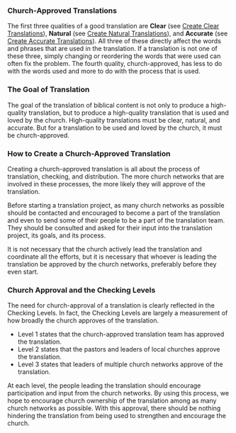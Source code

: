 
### Church-Approved Translations

The first three qualities of a good translation are **Clear** (see [Create Clear Translations](../guidelines-clear/01.md)), **Natural** (see [Create Natural Translations](../guidelines-natural/01.md)), and **Accurate** (see [Create Accurate Translations](../guidelines-accurate/01.md)). All three of these directly affect the words and phrases that are used in the translation. If a translation is not one of these three, simply changing or reordering the words that were used can often fix the problem. The fourth quality, church-approved, has less to do with the words used and more to do with the process that is used. 

### The Goal of Translation

The goal of the translation of biblical content is not only to produce a high-quality translation, but to produce a high-quality translation that is used and loved by the church. High-quality translations must be clear, natural, and accurate. But for a translation to be used and loved by the church, it must be church-approved. 

### How to Create a Church-Approved Translation

Creating a church-approved translation is all about the process of translation, checking, and distribution. The more church networks that are involved in these processes, the more likely they will approve of the translation.

Before starting a translation project, as many church networks as possible should be contacted and encouraged to become a part of the translation and even to send some of their people to be a part of the translation team. They should be consulted and asked for their input into the translation project, its goals, and its process. 

It is not necessary that the church actively lead the translation and coordinate all the efforts, but it is necessary that whoever is leading the translation be approved by the church networks, preferably before they even start. 

### Church Approval and the Checking Levels

The need for church-approval of a translation is clearly reflected in the Checking Levels. In fact, the Checking Levels are largely a measurement of how broadly the church approves of the translation. 

  * Level 1 states that the church-approved translation team has approved the translation. 
  * Level 2 states that the pastors and leaders of local churches approve the translation.
  * Level 3 states that leaders of multiple church networks approve of the translation. 

At each level, the people leading the translation should encourage participation and input from the church networks. By using this process, we hope to encourage church ownership of the translation among as many church networks as possible. With this approval, there should be nothing hindering the translation from being used to strengthen and encourage the church.